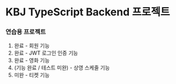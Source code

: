 # KBJ TypeScript Backend 프로젝트

### 연습용 프로젝트

1. 완료 - 회원 기능
2. 완료 - JWT 로그인 인증 기능
3. 완료 - 영화 기능
4. (기능 완료 / 테스트 미완) - 상영 스케줄 기능
5. 미완 - 티켓 기능
